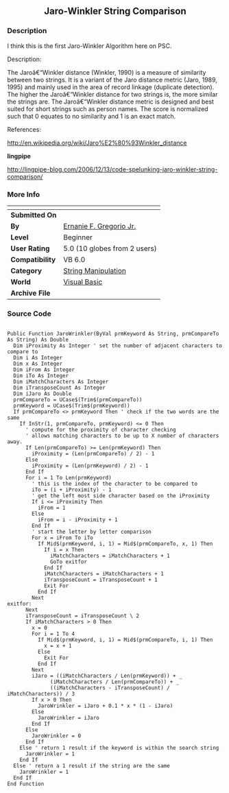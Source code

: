 ﻿<div align="center">

## Jaro\-Winkler String Comparison


</div>

### Description

I think this is the first Jaro-Winkler Algorithm here on PSC.

Description:

The Jaroâ€“Winkler distance (Winkler, 1990) is a measure of similarity between two strings. It is a variant of the Jaro distance metric (Jaro, 1989, 1995) and mainly used in the area of record linkage (duplicate detection). The higher the Jaroâ€“Winkler distance for two strings is, the more similar the strings are. The Jaroâ€“Winkler distance metric is designed and best suited for short strings such as person names. The score is normalized such that 0 equates to no similarity and 1 is an exact match.

References:

http://en.wikipedia.org/wiki/Jaro%E2%80%93Winkler_distance

<B>lingpipe </B>

http://lingpipe-blog.com/2006/12/13/code-spelunking-jaro-winkler-string-comparison/
 
### More Info
 


<span>             |<span>
---                |---
**Submitted On**   |
**By**             |[Ernanie F\. Gregorio Jr\.](https://github.com/Planet-Source-Code/PSCIndex/blob/master/ByAuthor/ernanie-f-gregorio-jr.md)
**Level**          |Beginner
**User Rating**    |5.0 (10 globes from 2 users)
**Compatibility**  |VB 6\.0
**Category**       |[String Manipulation](https://github.com/Planet-Source-Code/PSCIndex/blob/master/ByCategory/string-manipulation__1-5.md)
**World**          |[Visual Basic](https://github.com/Planet-Source-Code/PSCIndex/blob/master/ByWorld/visual-basic.md)
**Archive File**   |[](https://github.com/Planet-Source-Code/ernanie-f-gregorio-jr-jaro-winkler-string-comparison__1-73978/archive/master.zip)





### Source Code

```

Public Function JaroWrinkler(ByVal prmKeyword As String, prmCompareTo As String) As Double
  Dim iProximity As Integer ' set the number of adjacent characters to compare to
  Dim i As Integer
  Dim x As Integer
  Dim iFrom As Integer
  Dim iTo As Integer
  Dim iMatchCharacters As Integer
  Dim iTransposeCount As Integer
  Dim iJaro As Double
  prmCompareTo = UCase$(Trim$(prmCompareTo))
  prmKeyword = UCase$(Trim$(prmKeyword))
  If prmCompareTo <> prmKeyword Then ' check if the two words are the same
    If InStr(1, prmCompareTo, prmKeyword) <= 0 Then
      ' compute for the proximity of character checking
      ' allows matching characters to be up to X number of characters away.
      If Len(prmCompareTo) >= Len(prmKeyword) Then
        iProximity = (Len(prmCompareTo) / 2) - 1
      Else
        iProximity = (Len(prmKeyword) / 2) - 1
      End If
      For i = 1 To Len(prmKeyword)
        ' this is the index of the character to be compared to
        iTo = (i + iProximity) - 1
        ' get the left most side character based on the iProximity
        If i <= iProximity Then
          iFrom = 1
        Else
          iFrom = i - iProximity + 1
        End If
        ' start the letter by letter comparison
        For x = iFrom To iTo
          If Mid$(prmKeyword, i, 1) = Mid$(prmCompareTo, x, 1) Then
            If i = x Then
              iMatchCharacters = iMatchCharacters + 1
              GoTo exitfor
            End If
            iMatchCharacters = iMatchCharacters + 1
            iTransposeCount = iTransposeCount + 1
            Exit For
          End If
        Next
exitfor:
      Next
      iTransposeCount = iTransposeCount \ 2
      If iMatchCharacters > 0 Then
        x = 0
        For i = 1 To 4
          If Mid$(prmKeyword, i, 1) = Mid$(prmCompareTo, i, 1) Then
            x = x + 1
          Else
            Exit For
          End If
        Next
        iJaro = ((iMatchCharacters / Len(prmKeyword)) + _
              (iMatchCharacters / Len(prmCompareTo)) + _
              ((iMatchCharacters - iTransposeCount) / iMatchCharacters)) / 3
        If x > 0 Then
          JaroWrinkler = iJaro + 0.1 * x * (1 - iJaro)
        Else
          JaroWrinkler = iJaro
        End If
      Else
        JaroWrinkler = 0
      End If
    Else ' return 1 result if the keyword is within the search string
      JaroWrinkler = 1
    End If
  Else ' return a 1 result if the string are the same
    JaroWrinkler = 1
  End If
End Function
```

